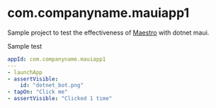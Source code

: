 # com.companyname.mauiapp1

Sample project to test the effectiveness of [Maestro](https://maestro.mobile.dev) with dotnet maui.

Sample test 

```yaml
appId: com.companyname.mauiapp1
---
- launchApp
- assertVisible:
    id: "dotnet_bot.png"
- tapOn: "Click me"
- assertVisible: "Clicked 1 time"
```

